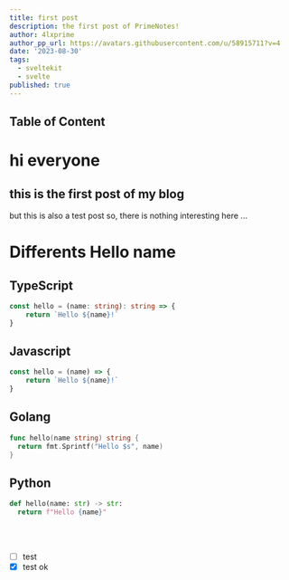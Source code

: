```yaml
---
title: first post
description: the first post of PrimeNotes!
author: 4lxprime
author_pp_url: https://avatars.githubusercontent.com/u/58915711?v=4
date: '2023-08-30'
tags:
  - sveltekit
  - svelte
published: true
---
```


## Table of Content

# hi everyone

## this is the first post of my blog

but this is also a test post so, there is nothing interesting here ...

# Differents Hello name

## TypeScript

```ts
const hello = (name: string): string => {
	return `Hello ${name}!`
}
```

## Javascript

```js
const hello = (name) => {
	return `Hello ${name}!`
}
```

## Golang

```go
func hello(name string) string {
  return fmt.Sprintf("Hello $s", name)
}
```

## Python

```py
def hello(name: str) -> str:
  return f"Hello {name}"
```

<br><br>

- [ ] test
- [x] test ok
